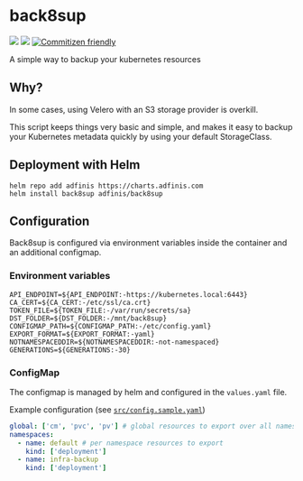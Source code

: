 # back8sup

[![](https://images.microbadger.com/badges/image/adfinissygroup/back8sup.svg)](https://microbadger.com/images/adfinissygroup/back8sup "Get your own image badge on microbadger.com") [![](https://images.microbadger.com/badges/version/adfinissygroup/back8sup.svg)](https://microbadger.com/images/adfinissygroup/back8sup "Get your own version badge on microbadger.com") [![Commitizen friendly](https://img.shields.io/badge/commitizen-friendly-brightgreen.svg)](http://commitizen.github.io/cz-cli/)

A simple way to backup your kubernetes resources

## Why?

In some cases, using Velero with an S3 storage provider is overkill.

This script keeps things very basic and simple, and makes it easy to backup your Kubernetes metadata quickly by using your default StorageClass.

## Deployment with Helm

```shell
helm repo add adfinis https://charts.adfinis.com
helm install back8sup adfinis/back8sup
```
## Configuration

Back8sup is configured via environment variables inside the container and an additional configmap.

### Environment variables

```shell
API_ENDPOINT=${API_ENDPOINT:-https://kubernetes.local:6443}
CA_CERT=${CA_CERT:-/etc/ssl/ca.crt}
TOKEN_FILE=${TOKEN_FILE:-/var/run/secrets/sa}
DST_FOLDER=${DST_FOLDER:-/mnt/back8sup}
CONFIGMAP_PATH=${CONFIGMAP_PATH:-/etc/config.yaml}
EXPORT_FORMAT=${EXPORT_FORMAT:-yaml}
NOTNAMESPACEDDIR=${NOTNAMESPACEDDIR:-not-namespaced}
GENERATIONS=${GENERATIONS:-30}
```

### ConfigMap

The configmap is managed by helm and configured in the `values.yaml` file.

Example configuration (see [`src/config.sample.yaml`](src/config.sample.yaml))

```yaml
global: ['cm', 'pvc', 'pv'] # global resources to export over all namespaces
namespaces:
  - name: default # per namespace resources to export
    kind: ['deployment']
  - name: infra-backup
    kind: ['deployment']
```
